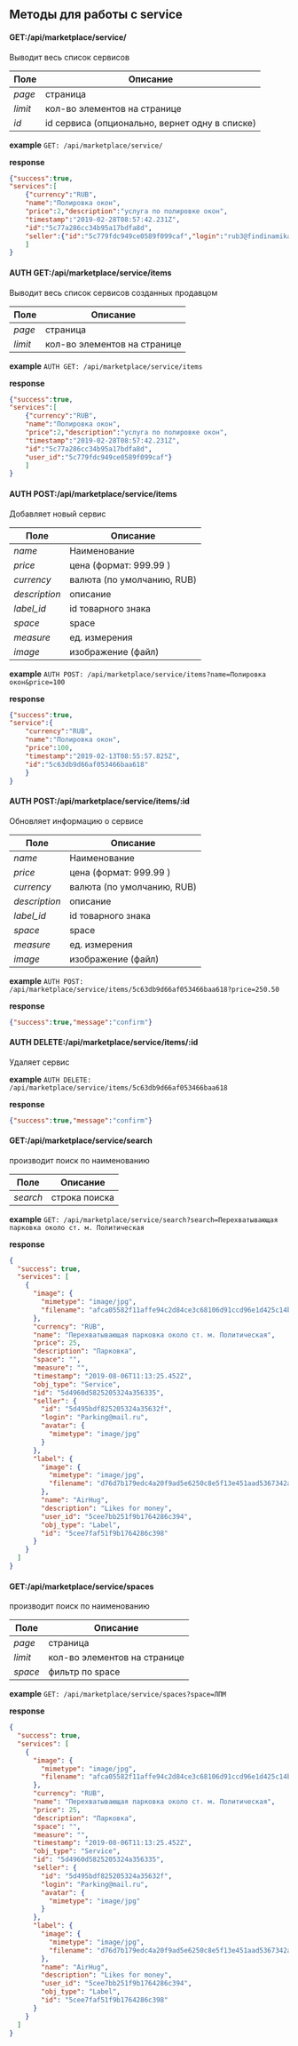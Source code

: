## Методы для работы с service


#### GET:/api/marketplace/service/

Выводит весь список сервисов 

Поле | Описание
--- | ---
_page_| страница
_limit_| кол-во элементов на странице  
_id_| id сервиса (опционально, вернет одну в списке)

**example** `GET: /api/marketplace/service/`

**response**
```json
{"success":true,
"services":[
    {"currency":"RUB",
    "name":"Полировка окон",
    "price":2,"description":"услуга по полировке окон",
    "timestamp":"2019-02-28T08:57:42.231Z",
    "id":"5c77a286cc34b95a17bdfa8d",
    "seller":{"id":"5c779fdc949ce0589f099caf","login":"rub3@findinamika.com"}}
    ]
}
```


#### AUTH GET:/api/marketplace/service/items

Выводит весь список сервисов созданных продавцом

Поле | Описание
--- | ---
_page_| страница
_limit_| кол-во элементов на странице  

**example** `AUTH GET: /api/marketplace/service/items`

**response**
```json
{"success":true,
"services":[
    {"currency":"RUB",
    "name":"Полировка окон",
    "price":2,"description":"услуга по полировке окон",
    "timestamp":"2019-02-28T08:57:42.231Z",
    "id":"5c77a286cc34b95a17bdfa8d",
    "user_id":"5c779fdc949ce0589f099caf"}
    ]
}
```

#### AUTH POST:/api/marketplace/service/items
Добавляет новый сервис

Поле | Описание
--- | ---
_name_| Наименование 
_price_| цена (формат: 999.99 )
_currency_| валюта (по умолчанию, RUB)
_description_| описание
_label_id_| id товарного знака
_space_| space
_measure_| ед. измерения
_image_| изображение (файл)

**example** `AUTH POST: /api/marketplace/service/items?name=Полировка окон&price=100`

**response**
```json
{"success":true,
"service":{
    "currency":"RUB",
    "name":"Полировка окон",
    "price":100,
    "timestamp":"2019-02-13T08:55:57.825Z",
    "id":"5c63db9d66af053466baa618"
    }
}
```

#### AUTH POST:/api/marketplace/service/items/:id
Обновляет информацию о сервисе

Поле | Описание
--- | ---
_name_| Наименование 
_price_| цена (формат: 999.99 )
_currency_| валюта (по умолчанию, RUB)
_description_| описание
_label_id_| id товарного знака
_space_| space
_measure_| ед. измерения
_image_| изображение (файл)

**example** `AUTH POST: /api/marketplace/service/items/5c63db9d66af053466baa618?price=250.50`

**response**
```json
{"success":true,"message":"confirm"}
```

#### AUTH DELETE:/api/marketplace/service/items/:id
Удаляет сервис

**example** `AUTH DELETE: /api/marketplace/service/items/5c63db9d66af053466baa618`

**response**
```json
{"success":true,"message":"confirm"}
```

#### GET:/api/marketplace/service/search

производит поиск по наименованию 

Поле | Описание
--- | ---
_search_| строка поиска  

**example** `GET: /api/marketplace/service/search?search=Перехватывающая парковка около ст. м. Политическая`

**response**
```json
{
  "success": true,
  "services": [
    {
      "image": {
        "mimetype": "image/jpg",
        "filename": "afca05582f11affe94c2d84ce3c68106d91ccd96e1d425c14bfddf45308a300c.jpg"
      },
      "currency": "RUB",
      "name": "Перехватывающая парковка около ст. м. Политическая",
      "price": 25,
      "description": "Парковка",
      "space": "",
      "measure": "",
      "timestamp": "2019-08-06T11:13:25.452Z",
      "obj_type": "Service",
      "id": "5d4960d5825205324a356335",
      "seller": {
        "id": "5d495bdf825205324a35632f",
        "login": "Parking@mail.ru",
        "avatar": {
          "mimetype": "image/jpg"
        }
      },
      "label": {
        "image": {
          "mimetype": "image/jpg",
          "filename": "d76d7b179edc4a20f9ad5e6250c8e5f13e451aad5367342a52ff2e72e735eb39.jpg"
        },
        "name": "AirHug",
        "description": "Likes for money",
        "user_id": "5cee7bb251f9b1764286c394",
        "obj_type": "Label",
        "id": "5cee7faf51f9b1764286c398"
      }
    }
  ]
}
```
#### GET:/api/marketplace/service/spaces

производит поиск по наименованию 

Поле | Описание
--- | ---
_page_| страница
_limit_| кол-во элементов на странице  
_space_| фильтр по space  

**example** `GET: /api/marketplace/service/spaces?space=ЛПМ`

**response**
```json
{
  "success": true,
  "services": [
    {
      "image": {
        "mimetype": "image/jpg",
        "filename": "afca05582f11affe94c2d84ce3c68106d91ccd96e1d425c14bfddf45308a300c.jpg"
      },
      "currency": "RUB",
      "name": "Перехватывающая парковка около ст. м. Политическая",
      "price": 25,
      "description": "Парковка",
      "space": "",
      "measure": "",
      "timestamp": "2019-08-06T11:13:25.452Z",
      "obj_type": "Service",
      "id": "5d4960d5825205324a356335",
      "seller": {
        "id": "5d495bdf825205324a35632f",
        "login": "Parking@mail.ru",
        "avatar": {
          "mimetype": "image/jpg"
        }
      },
      "label": {
        "image": {
          "mimetype": "image/jpg",
          "filename": "d76d7b179edc4a20f9ad5e6250c8e5f13e451aad5367342a52ff2e72e735eb39.jpg"
        },
        "name": "AirHug",
        "description": "Likes for money",
        "user_id": "5cee7bb251f9b1764286c394",
        "obj_type": "Label",
        "id": "5cee7faf51f9b1764286c398"
      }
    }
  ]
}
```